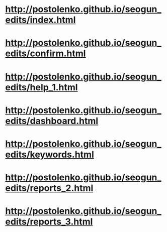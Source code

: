# http://postolenko.github.io/seogun_edits/index.html
# http://postolenko.github.io/seogun_edits/confirm.html
# http://postolenko.github.io/seogun_edits/help_1.html
# http://postolenko.github.io/seogun_edits/dashboard.html
# http://postolenko.github.io/seogun_edits/keywords.html
# http://postolenko.github.io/seogun_edits/reports_2.html
# http://postolenko.github.io/seogun_edits/reports_3.html